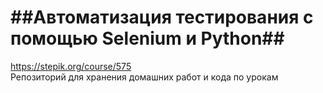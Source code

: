 ##Автоматизация тестирования с помощью Selenium и Python##
=
https://stepik.org/course/575<br>
Репозиторий для хранения домашних работ и кода по урокам
